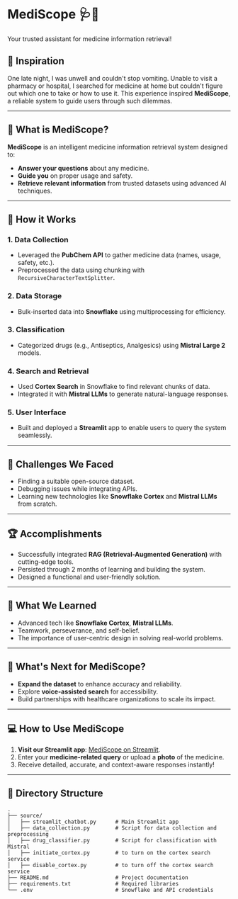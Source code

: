 # MediScope 🩺💊  
Your trusted assistant for medicine information retrieval!  

## 🌟 Inspiration  
One late night, I was unwell and couldn't stop vomiting. Unable to visit a pharmacy or hospital, I searched for medicine at home but couldn't figure out which one to take or how to use it. This experience inspired **MediScope**, a reliable system to guide users through such dilemmas.  

---

## 🤔 What is MediScope?  
**MediScope** is an intelligent medicine information retrieval system designed to:  
- **Answer your questions** about any medicine.  
- **Guide you** on proper usage and safety.  
- **Retrieve relevant information** from trusted datasets using advanced AI techniques.  

---

## 🔧 How it Works  
### 1. Data Collection  
- Leveraged the **PubChem API** to gather medicine data (names, usage, safety, etc.).  
- Preprocessed the data using chunking with `RecursiveCharacterTextSplitter`.  

### 2. Data Storage  
- Bulk-inserted data into **Snowflake** using multiprocessing for efficiency.  

### 3. Classification  
- Categorized drugs (e.g., Antiseptics, Analgesics) using **Mistral Large 2** models.  

### 4. Search and Retrieval  
- Used **Cortex Search** in Snowflake to find relevant chunks of data.  
- Integrated it with **Mistral LLMs** to generate natural-language responses.  

### 5. User Interface  
- Built and deployed a **Streamlit** app to enable users to query the system seamlessly.  

---

## 🚧 Challenges We Faced  
- Finding a suitable open-source dataset.  
- Debugging issues while integrating APIs.  
- Learning new technologies like **Snowflake Cortex** and **Mistral LLMs** from scratch.  

---

## 🏆 Accomplishments  
- Successfully integrated **RAG (Retrieval-Augmented Generation)** with cutting-edge tools.  
- Persisted through 2 months of learning and building the system.  
- Designed a functional and user-friendly solution.  

---

## 📖 What We Learned  
- Advanced tech like **Snowflake Cortex**, **Mistral LLMs**.  
- Teamwork, perseverance, and self-belief.  
- The importance of user-centric design in solving real-world problems.  

---

## 🚀 What's Next for MediScope?  
- **Expand the dataset** to enhance accuracy and reliability.  
- Explore **voice-assisted search** for accessibility.  
- Build partnerships with healthcare organizations to scale its impact.  

---

## 💻 How to Use MediScope  
1. **Visit our Streamlit app**: [MediScope on Streamlit](#).  
2. Enter your **medicine-related query** or upload a **photo** of the medicine.  
3. Receive detailed, accurate, and context-aware responses instantly!  

---

## 📂 Directory Structure  
```plaintext
.
├── source/
│   ├── streamlit_chatbot.py      # Main Streamlit app
│   ├── data_collection.py        # Script for data collection and preprocessing
│   ├── drug_classifier.py        # Script for classification with Mistral
│   ├── initiate_cortex.py        # to turn on the cortex search service
│   ├── disable_cortex.py         # to turn off the cortex search service
├── README.md                     # Project documentation
├── requirements.txt              # Required libraries
└── .env                          # Snowflake and API credentials
